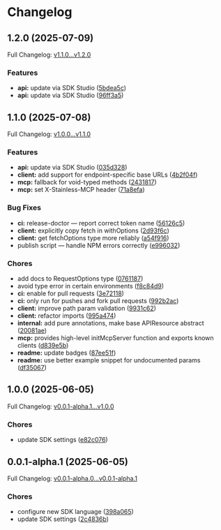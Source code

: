 # Changelog

## 1.2.0 (2025-07-09)

Full Changelog: [v1.1.0...v1.2.0](https://github.com/igorblumberg/dimonausa-mcp/compare/v1.1.0...v1.2.0)

### Features

* **api:** update via SDK Studio ([5bdea5c](https://github.com/igorblumberg/dimonausa-mcp/commit/5bdea5c67fd10c213003e1bb94b3cf88dbcc138f))
* **api:** update via SDK Studio ([96ff3a5](https://github.com/igorblumberg/dimonausa-mcp/commit/96ff3a564f20d4a99ea9ab9a904ecd4522c0af10))

## 1.1.0 (2025-07-08)

Full Changelog: [v1.0.0...v1.1.0](https://github.com/igorblumberg/dimonausa-mcp/compare/v1.0.0...v1.1.0)

### Features

* **api:** update via SDK Studio ([035d328](https://github.com/igorblumberg/dimonausa-mcp/commit/035d328b336206b1cebf57ca6964e8b502c846ea))
* **client:** add support for endpoint-specific base URLs ([4b2f04f](https://github.com/igorblumberg/dimonausa-mcp/commit/4b2f04f475584c3dd659ab13844ab47875d00293))
* **mcp:** fallback for void-typed methods ([2431817](https://github.com/igorblumberg/dimonausa-mcp/commit/2431817c5ccb72ee92a01e00cc6674a9ac8ecb01))
* **mcp:** set X-Stainless-MCP header ([71a8efa](https://github.com/igorblumberg/dimonausa-mcp/commit/71a8efabda64502056ab289aa658717793a2bfc0))


### Bug Fixes

* **ci:** release-doctor — report correct token name ([56126c5](https://github.com/igorblumberg/dimonausa-mcp/commit/56126c519b806930435629a6da0d332a412a3b6f))
* **client:** explicitly copy fetch in withOptions ([2d93f6c](https://github.com/igorblumberg/dimonausa-mcp/commit/2d93f6c64c7d290ae41a065300b9c04d20c38cd7))
* **client:** get fetchOptions type more reliably ([a54f916](https://github.com/igorblumberg/dimonausa-mcp/commit/a54f9165b8d6fe623182d7ace5e062bb82dfb0c6))
* publish script — handle NPM errors correctly ([e996032](https://github.com/igorblumberg/dimonausa-mcp/commit/e996032cf3802750b4a594528dfbbd507c18d23e))


### Chores

* add docs to RequestOptions type ([0761187](https://github.com/igorblumberg/dimonausa-mcp/commit/0761187bcb4e8f25d5a8405801d198ce85ad9c0a))
* avoid type error in certain environments ([f8c84d9](https://github.com/igorblumberg/dimonausa-mcp/commit/f8c84d9b3b9d06cc5523eb17bc7200cba304f4c4))
* **ci:** enable for pull requests ([3e72118](https://github.com/igorblumberg/dimonausa-mcp/commit/3e721182b7ff277e6eb3aadd16bae4ab527d9870))
* **ci:** only run for pushes and fork pull requests ([992b2ac](https://github.com/igorblumberg/dimonausa-mcp/commit/992b2acfd84b8782f825930e78bba33cca93719d))
* **client:** improve path param validation ([9931c62](https://github.com/igorblumberg/dimonausa-mcp/commit/9931c62eea2455d17d0af16c53dc729f55801048))
* **client:** refactor imports ([995a474](https://github.com/igorblumberg/dimonausa-mcp/commit/995a4746342b30090a86758aac6ee9bbc4de8392))
* **internal:** add pure annotations, make base APIResource abstract ([20081ae](https://github.com/igorblumberg/dimonausa-mcp/commit/20081ae48178aba630b9bab04435b3abb99dbd1f))
* **mcp:** provides high-level initMcpServer function and exports known clients ([d839e5b](https://github.com/igorblumberg/dimonausa-mcp/commit/d839e5b6e86fc58f9b2fd4eb34926876bf1b9e20))
* **readme:** update badges ([87ee51f](https://github.com/igorblumberg/dimonausa-mcp/commit/87ee51f40b8b27073fdc787b5bf0c9088ac02313))
* **readme:** use better example snippet for undocumented params ([df35067](https://github.com/igorblumberg/dimonausa-mcp/commit/df3506703047d9ff457434a2326f5226b52ffadf))

## 1.0.0 (2025-06-05)

Full Changelog: [v0.0.1-alpha.1...v1.0.0](https://github.com/igorblumberg/dimonausa-mcp/compare/v0.0.1-alpha.1...v1.0.0)

### Chores

* update SDK settings ([e82c076](https://github.com/igorblumberg/dimonausa-mcp/commit/e82c07694a78d062284ba86f1f21e36cd01cfde3))

## 0.0.1-alpha.1 (2025-06-05)

Full Changelog: [v0.0.1-alpha.0...v0.0.1-alpha.1](https://github.com/igorblumberg/dimonausa-mcp/compare/v0.0.1-alpha.0...v0.0.1-alpha.1)

### Chores

* configure new SDK language ([398a065](https://github.com/igorblumberg/dimonausa-mcp/commit/398a065a64b5a770d9f1ccada654bec5181f1b30))
* update SDK settings ([2c4836b](https://github.com/igorblumberg/dimonausa-mcp/commit/2c4836b1a5c23320268757443cb2412ca7c80aa5))
